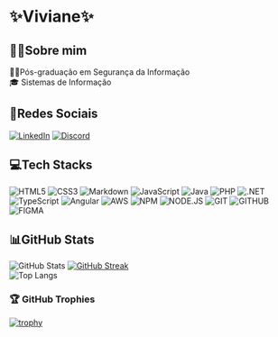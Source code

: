 # ✨Viviane✨

## 👩‍💻Sobre mim 
👩‍🎓Pós-graduação em Segurança da Informação  
🎓 Sistemas de Informação  

## 📱Redes Sociais  
[![LinkedIn](https://img.shields.io/badge/LinkedIn-0E76A8?style=for-the-badge&logo=linkedin&logoColor=FFF)](https://www.linkedin.com/in/viviane-maria-oliveira-santos/)  [![Discord](https://img.shields.io/badge/Discord-5460E6?style=for-the-badge&logo=discord&logoColor=FFF)](https://www.discord.com/in/viviane_m/)

## 💻Tech Stacks 
![HTML5](https://img.shields.io/badge/HTML5-000?style=for-the-badge&logo=html5)
![CSS3](https://img.shields.io/badge/CSS3-000?style=for-the-badge&logo=css3&logoColor=264CE4)
![Markdown](https://img.shields.io/badge/Markdown-000?style=for-the-badge&logo=markdown)
![JavaScript](https://img.shields.io/badge/JavaScript-000?style=for-the-badge&logo=javascript)
![Java](https://img.shields.io/badge/Java-000?style=for-the-badge&logo=java)
![PHP](https://img.shields.io/badge/php-000.svg?style=for-the-badge&amp;logo=php&amp;logoColor=%23777BB4)
![.NET](https://img.shields.io/badge/.NET-000.svg?style=for-the-badge&amp;logo=.NET&amp;logoColor=blueviolet)
![TypeScript](https://img.shields.io/badge/TypeScript-000?style=for-the-badge&logo=typescript&logoColor=007ACC)
![Angular](https://img.shields.io/badge/Angular-000?style=for-the-badge&logo=angular&logoColor=C3002F)
![AWS](https://img.shields.io/badge/AWS-000.svg?style=for-the-badge&amp;logo=amazon-aws&amp;logoColor=%23FF9900)
![NPM](https://img.shields.io/badge/NPM-000.svg?style=for-the-badge&amp;logo=npm&amp;logoColor=white)
![NODE.JS](https://img.shields.io/badge/node.js-000?style=for-the-badge&amp;logo=node.js&amp;logoColor=6DA55F)
![GIT](https://img.shields.io/badge/Git-000?style=for-the-badge&amp;logo=git&amp;logoColor=E94D5F)
![GITHUB](https://img.shields.io/badge/GitHub-000?style=for-the-badge&amp;logo=github&amp;logoColor=30A3DC)
![FIGMA](https://img.shields.io/badge/figma-000.svg?style=for-the-badge&amp;logo=figma&amp;logoColor=F24E1E)

## 📊GitHub Stats
![GitHub Stats](https://github-readme-stats.vercel.app/api?username=Viviane-Maria&theme=react&bg_color=#000&border_color=30A3DC&show_icons=true&icon_color=30A3DC&title_color=E94D5F&text_color=FFF)
[![GitHub Streak](https://streak-stats.demolab.com/?user=Viviane-Maria&theme=bear&background=000&border=30A3DC&dates=FFF)](https://git.io/streak-stats)  
![Top Langs](https://github-readme-stats-git-masterrstaa-rickstaa.vercel.app/api/top-langs/?username=Viviane-Maria&layout=compact&bg_color=000&border_color=30A3DC&title_color=E94D5F&text_color=FFF)

### 🏆 GitHub Trophies
[![trophy](https://github-profile-trophy.vercel.app/?username=Viviane-Maria&theme=buddhism)](https://github.com/Viviane-Maria/github-profile-trophy)

<!--
**Viviane-Maria/Viviane-Maria** is a ✨ _special_ ✨ repository because its `README.md` (this file) appears on your GitHub profile.

Here are some ideas to get you started:

- 🔭 I’m currently working on ...
- 🌱 I’m currently learning ...
- 👯 I’m looking to collaborate on ...
- 🤔 I’m looking for help with ...
- 💬 Ask me about ...
- 📫 How to reach me: ...
- 😄 Pronouns: ...
- ⚡ Fun fact: ...
-->
